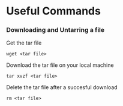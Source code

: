 # Useful Commands

### Downloading and Untarring a file

Get the tar file

```
wget <tar file>
```
Download the tar file on your local machine

```
tar xvzf <tar file>
```
Delete the tar file after a succesful download

```
rm <tar file>
```